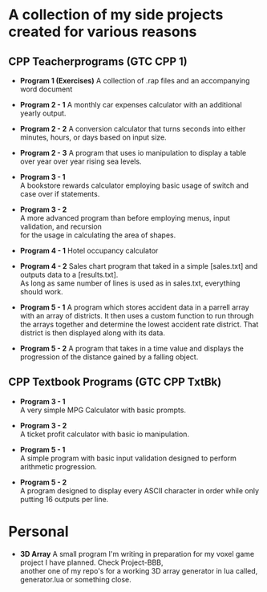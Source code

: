 # A collection of my side projects created for various reasons


## CPP Teacherprograms (GTC CPP 1)

- **Program 1 (Exercises)**
A collection of .rap files and an accompanying word document

- **Program 2 - 1**
A monthly car expenses calculator with an additional yearly output.

- **Program 2 - 2**
A conversion calculator that turns seconds into either minutes, hours, or days based on input size.

- **Program 2 - 3**
A program that uses io manipulation to display a table over year over year rising sea levels.

- **Program 3 - 1**  
A bookstore rewards calculator employing basic usage of switch and case over if statements.

- **Program 3 - 2**  
A more advanced program than before employing menus, input validation, and recursion  
for the usage in calculating the area of shapes.

- **Program 4 - 1**
Hotel occupancy calculator

- **Program 4 - 2**
Sales chart program that taked in a simple [sales.txt] and outputs data to a [results.txt].  
As long as same number of lines is used as in sales.txt, everything should work.

- **Program 5 - 1**
A program which stores accident data in a parrell array with an array of districts. 
It then uses a custom function to run through the arrays together and determine the lowest 
accident rate district. That district is then displayed along with its data.

- **Program 5 - 2**
A program that takes in a time value and displays the progression of the distance 
gained by a falling object.


## CPP Textbook Programs (GTC CPP TxtBk)

- **Program 3 - 1**  
A very simple MPG Calculator with basic prompts.

- **Program 3 - 2**  
A ticket profit calculator with basic io manipulation.

- **Program 5 - 1**   
A simple program with basic input validation designed to perform arithmetic progression.

- **Program 5 - 2**  
A program designed to display every ASCII character in order while only putting 16 outputs per line.


# Personal 

- **3D Array**
A small program I'm writing in preparation for my voxel game project I have planned. Check Project-BBB,  
another one of my repo's for a working 3D array generator in lua called, generator.lua or something close.